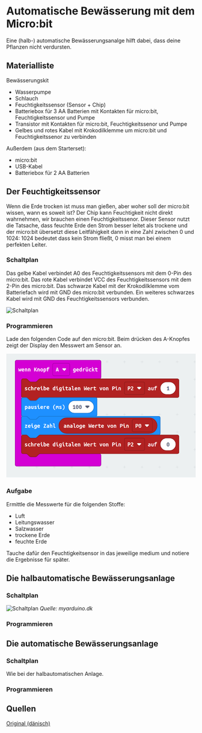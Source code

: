 # Automatische Bewässerung mit dem Micro:bit

Eine (halb-) automatische Bewässerungsanalge hilft dabei, dass deine Pflanzen nicht verdursten. 

## Materialliste

Bewässerungskit
- Wasserpumpe
- Schlauch
- Feuchtigkeitssensor (Sensor + Chip)
- Batteriebox für 3 AA Batterien mit Kontakten für micro:bit, Feuchtigkeitssensor und Pumpe
- Transistor mit Kontakten für micro:bit, Feuchtigkeitssenor und Pumpe
- Gelbes und rotes Kabel mit Krokodilklemme um micro:bit und Feuchtigkeitssenor zu verbinden

Außerdem (aus dem Starterset): 
- micro:bit 
- USB-Kabel
- Batteriebox für 2 AA Batterien

## Der Feuchtigkeitssensor

Wenn die Erde trocken ist muss man gießen, aber woher soll der micro:bit wissen, wann es soweit ist? Der Chip kann Feuchtigkeit nicht direkt wahrnehmen, wir brauchen einen Feuchtigkeitssenor. Dieser Sensor nutzt die Tatsache, dass feuchte Erde den Strom besser leitet als trockene und der micro:bit übersetzt diese Leitfähigkeit dann in eine Zahl zwischen 0 und 1024: 1024 bedeutet dass kein Strom fließt, 0 misst man bei einem perfekten Leiter. 

### Schaltplan

Das gelbe Kabel verbindet A0 des Feuchtigkeitssensors mit dem 0-Pin des micro:bit. Das rote Kabel verbindet VCC des Feuchtigkeitssensors mit dem 2-Pin des micro:bit. 
Das schwarze Kabel mit der Krokodilklemme vom Batteriefach wird mit GND des micro:bit verbunden. Ein weiteres schwarzes Kabel wird mit GND des Feuchtigkeitssensors verbunden.

![Schaltplan](schaltpläne/kallibrieren.jpg)

### Programmieren

Lade den folgenden Code auf den micro:bit. Beim drücken des A-Knopfes zeigt der Display den Messwert am Sensor an.

![Programm](code/kallibrieren.png)

### Aufgabe

Ermittle die Messwerte für die folgenden Stoffe:

- Luft
- Leitungswasser
- Salzwasser
- trockene Erde
- feuchte Erde

Tauche dafür den Feuchtigkeitsensor in das jeweilige medium und notiere die Ergebnisse für später.

## Die halbautomatische Bewässerungsanlage

### Schaltplan

![Schaltplan](https://www.myarduino.dk/wp-content/uploads/2019/09/Automatisk_vanding.jpg)
*Quelle: myarduino.dk*

### Programmieren

## Die automatische Bewässerungsanlage

### Schaltplan

Wie bei der halbautomatischen Anlage.

### Programmieren



## Quellen

[Original (dänisch)](https://www.myarduino.dk/produkt/vandingssaet-til-microbit/)